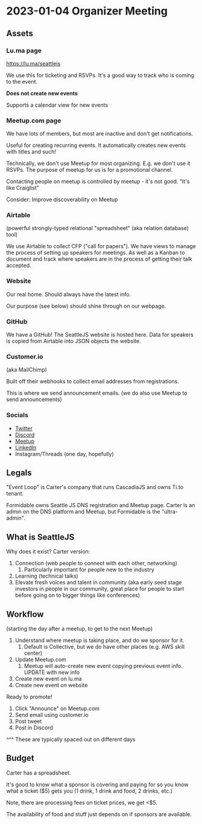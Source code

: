 # 2023-01-04 Organizer Meeting

## Assets

### Lu.ma page

https://lu.ma/seattlejs

We use this for ticketing and RSVPs. It's a good way to track who is coming to the event.

**Does not create new events**

Supports a calendar view for new events

### Meetup.com page

We have lots of members, but most are inactive and don't get notifications.

Useful for creating recurring events. It automatically creates new events with titles and such!

Technically, we don't use Meetup for most organizing. E.g. we don't use it RSVPs. The purpose of meetup for us is for a promotional channel.

Contacting people on meetup is controlled by meetup - it's not good. "It's like Craiglist"

Consider: Improve discoverability on Meetup

### Airtable

(powerful strongly-typed relational "spreadsheet" (aka relation database) tool)

We use Airtable to collect CFP ("call for papers"). We have views to manage the process of setting up speakers for meetings. As well as a Kanban to document and track where speakers are in the process of getting their talk accepted.

### Website

Our real home. Should always have the latest info.

Our purpose (see below) should shine through on our webpage.

### GitHub

We have a GitHub! The SeattleJS website is hosted here. Data for speakers is copied from Airtable into JSON objects the website.

### Customer.io

(aka MailChimp)

Built off their webhooks to collect email addresses from registrations.

This is where we send announcement emails. (we do also use Meetup to send announcements)

### Socials

- [Twitter](https://x.com/seattlejs)
- [Discord](https://discord.gg/HQdmgyWN58)
- [Meetup](https://meetup.com/seattlejs)
- [LinkedIn](https://linkedin.com/companies/seattlejs)
- Instagram/Threads (one day, hopefully)

## Legals

"Event Loop" is Carter's company that runs CascadiaJS and owns Ti.to tenant.

Formidable owns Seattle JS DNS registration and Meetup page. Carter is an admin on the DNS platform and Meetup, but Formidable is the "ultra-admin".

## What is SeattleJS

Why does it exist? Carter version:

1. Connection (web people to connect with each other, networking)
   1. Particularly important for people new to the industry
2. Learning (technical talks)
3. Elevate fresh voices and talent in community (aka early seed stage investors in people in our community, great place for people to start before going on to bigger things like conferences)

## Workflow

(starting the day after a meetup, to get to the next Meetup)

1. Understand where meetup is taking place, and do we sponsor for it.
   1. Default is Collective, but we do have other places (e.g. AWS skill center)
2. Update Meetup.com
   1. Meetup will auto-create new event copying previous event info. UPDATE with new info
3. Create new event on lu.ma
4. Create new event on website

Ready to promote!

1. Click "Announce" on Meetup.com
2. Send email using customer.io
3. Post tweet
4. Post in Discord

^^^ These are typically spaced out on different days

## Budget

Carter has a spreadsheet.

It's good to know what a sponsor is covering and paying for so you know what a ticket ($5) gets you (1 drink, 1 drink and food, 2 drinks, etc.)

Note, there are processing fees on ticket prices, we get <$5.

The availability of food and stuff just depends on if sponsors are available.
